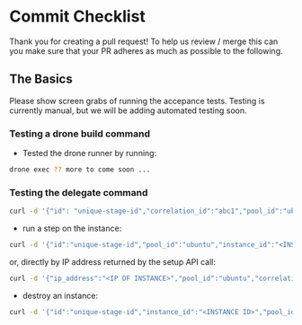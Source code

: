 # Commit Checklist

Thank you for creating a pull request! To help us review / merge this can you make sure that your PR adheres as much as possible to the following.

## The Basics

Please show screen grabs of running the accepance tests. Testing is currently manual, but we will be adding automated testing soon.

### Testing a drone build command

- Tested the drone runner by running:

```bash
drone exec ?? more to come soon ...
```

### Testing the delegate command

```BASH
curl -d '{"id": "unique-stage-id","correlation_id":"abc1","pool_id":"ubuntu", "setup_request": {"network": {"id":"drone"}, "platform": { "os":"ubuntu" }}}' -H "Content-Type: application/json" -X POST  http://127.0.0.1:3000/setup
```

- run a step on the instance:

```BASH
curl -d '{"id":"unique-stage-id","pool_id":"ubuntu","instance_id":"<INSTANCE ID>","correlation_id":"xyz2", "start_step_request":{"id":"step4", "image": "alpine:3.11", "working_dir":"/tmp", "run":{"commands":["sleep 30"], "entrypoint":["sh", "-c"]}}}' -H "Content-Type: application/json" -X POST  http://127.0.0.1:3000/step
```

or, directly by IP address returned by the setup API call:

```BASH
curl -d '{"ip_address":"<IP OF INSTANCE>","pool_id":"ubuntu","correlation_id":"xyz2", "start_step_request":{"id":"step4", "image": "alpine:3.11", "working_dir":"/tmp", "run":{"commands":["sleep 30"], "entrypoint":["sh", "-c"]}}}' -H "Content-Type: application/json" -X POST  http://127.0.0.1:3000/step
```

- destroy an instance:

```BASH
curl -d '{"id":"unique-stage-id","instance_id":"<INSTANCE ID>","pool_id":"ubuntu","correlation_id":"uvw3"}' -H "Content-Type: application/json" -X POST  http://127.0.0.1:3000/destroy
```
